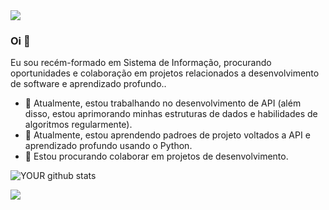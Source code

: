 <img src="https://github.com/pr2tik1/pr2tik1/blob/master/IMAGE-NAME">

### Oi 👋

Eu sou recém-formado em Sistema de Informação, procurando oportunidades e colaboração em projetos relacionados a desenvolvimento de software e aprendizado profundo..
- 🔭 Atualmente, estou trabalhando no desenvolvimento de API (além disso, estou aprimorando minhas estruturas de dados e habilidades de algoritmos regularmente).
- 🌱 Atualmente, estou aprendendo padroes de projeto voltados a API e aprendizado profundo usando o Python.
- 🤝 Estou procurando colaborar em projetos de desenvolvimento. 

![YOUR github stats](https://github-readme-stats.vercel.app/api?username=thiagosnts)

[<img src="https://img.shields.io/badge/linkedin-%230077B5.svg?&style=for-the-badge&logo=linkedin&logoColor=white" />](www.linkedin.com/in/Thiago-santosSh) 
